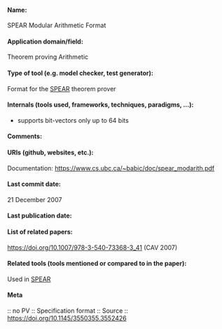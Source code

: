 #### Name:
SPEAR Modular Arithmetic Format 

#### Application domain/field:
Theorem proving
Arithmetic

#### Type of tool (e.g. model checker, test generator):
Format for the [SPEAR](../Tools/Provers/SPEAR.md) theorem prover

#### Internals (tools used, frameworks, techniques, paradigms, ...):
- supports bit-vectors only up to 64 bits

#### Comments:

#### URIs (github, websites, etc.):
Documentation: https://www.cs.ubc.ca/~babic/doc/spear_modarith.pdf

#### Last commit date:
21 December 2007

#### Last publication date:

#### List of related papers:
https://doi.org/10.1007/978-3-540-73368-3_41 (CAV 2007)

#### Related tools (tools mentioned or compared to in the paper):
Used in [SPEAR](../Tools/Provers/SPEAR.md)

#### Meta
:: no PV
:: Specification format
:: Source :: https://doi.org/10.1145/3550355.3552426